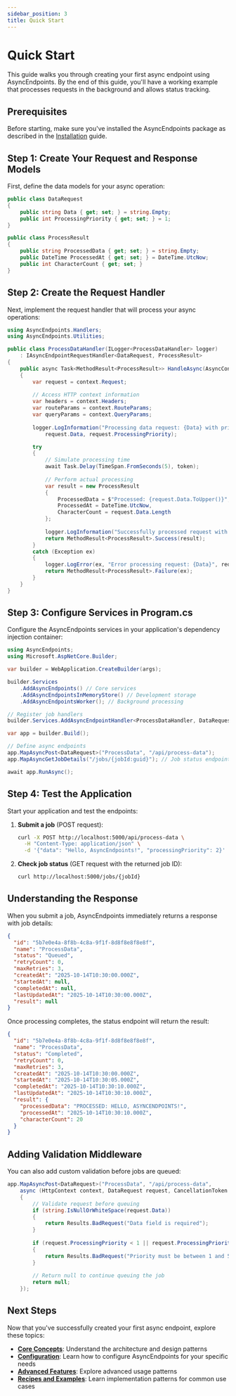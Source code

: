 ```yaml
---
sidebar_position: 3
title: Quick Start
---
```


# Quick Start

This guide walks you through creating your first async endpoint using AsyncEndpoints. By the end of this guide, you'll have a working example that processes requests in the background and allows status tracking.

## Prerequisites

Before starting, make sure you've installed the AsyncEndpoints package as described in the [Installation](../category/installation/installation.md) guide.

## Step 1: Create Your Request and Response Models

First, define the data models for your async operation:

```csharp
public class DataRequest
{
    public string Data { get; set; } = string.Empty;
    public int ProcessingPriority { get; set; } = 1;
}

public class ProcessResult
{
    public string ProcessedData { get; set; } = string.Empty;
    public DateTime ProcessedAt { get; set; } = DateTime.UtcNow;
    public int CharacterCount { get; set; }
}
```

## Step 2: Create the Request Handler

Next, implement the request handler that will process your async operations:

```csharp
using AsyncEndpoints.Handlers;
using AsyncEndpoints.Utilities;

public class ProcessDataHandler(ILogger<ProcessDataHandler> logger) 
    : IAsyncEndpointRequestHandler<DataRequest, ProcessResult>
{
    public async Task<MethodResult<ProcessResult>> HandleAsync(AsyncContext<DataRequest> context, CancellationToken token)
    {
        var request = context.Request;
        
        // Access HTTP context information
        var headers = context.Headers;
        var routeParams = context.RouteParams;
        var queryParams = context.QueryParams;
        
        logger.LogInformation("Processing data request: {Data} with priority {Priority}", 
            request.Data, request.ProcessingPriority);

        try
        {
            // Simulate processing time
            await Task.Delay(TimeSpan.FromSeconds(5), token);
            
            // Perform actual processing
            var result = new ProcessResult
            {
                ProcessedData = $"Processed: {request.Data.ToUpper()}",
                ProcessedAt = DateTime.UtcNow,
                CharacterCount = request.Data.Length
            };
            
            logger.LogInformation("Successfully processed request with ID {JobId}", context.Request);
            return MethodResult<ProcessResult>.Success(result);
        }
        catch (Exception ex)
        {
            logger.LogError(ex, "Error processing request: {Data}", request.Data);
            return MethodResult<ProcessResult>.Failure(ex);
        }
    }
}
```

## Step 3: Configure Services in Program.cs

Configure the AsyncEndpoints services in your application's dependency injection container:

```csharp
using AsyncEndpoints;
using Microsoft.AspNetCore.Builder;

var builder = WebApplication.CreateBuilder(args);

builder.Services
    .AddAsyncEndpoints() // Core services
    .AddAsyncEndpointsInMemoryStore() // Development storage
    .AddAsyncEndpointsWorker(); // Background processing

// Register job handlers
builder.Services.AddAsyncEndpointHandler<ProcessDataHandler, DataRequest, ProcessResult>("ProcessData");

var app = builder.Build();

// Define async endpoints
app.MapAsyncPost<DataRequest>("ProcessData", "/api/process-data");
app.MapAsyncGetJobDetails("/jobs/{jobId:guid}"); // Job status endpoint

await app.RunAsync();
```

## Step 4: Test the Application

Start your application and test the endpoints:

1. **Submit a job** (POST request):
   ```bash
   curl -X POST http://localhost:5000/api/process-data \
     -H "Content-Type: application/json" \
     -d '{"data": "Hello, AsyncEndpoints!", "processingPriority": 2}'
   ```

2. **Check job status** (GET request with the returned job ID):
   ```bash
   curl http://localhost:5000/jobs/{jobId}
   ```

## Understanding the Response

When you submit a job, AsyncEndpoints immediately returns a response with job details:

```json
{
  "id": "5b7e0e4a-8f8b-4c8a-9f1f-8d8f8e8f8e8f",
  "name": "ProcessData",
  "status": "Queued",
  "retryCount": 0,
  "maxRetries": 3,
  "createdAt": "2025-10-14T10:30:00.000Z",
  "startedAt": null,
  "completedAt": null,
  "lastUpdatedAt": "2025-10-14T10:30:00.000Z",
  "result": null
}
```

Once processing completes, the status endpoint will return the result:

```json
{
  "id": "5b7e0e4a-8f8b-4c8a-9f1f-8d8f8e8f8e8f",
  "name": "ProcessData",
  "status": "Completed",
  "retryCount": 0,
  "maxRetries": 3,
  "createdAt": "2025-10-14T10:30:00.000Z",
  "startedAt": "2025-10-14T10:30:05.000Z",
  "completedAt": "2025-10-14T10:30:10.000Z",
  "lastUpdatedAt": "2025-10-14T10:30:10.000Z",
  "result": {
    "processedData": "PROCESSED: HELLO, ASYNCENDPOINTS!",
    "processedAt": "2025-10-14T10:30:10.000Z",
    "characterCount": 20
  }
}
```

## Adding Validation Middleware

You can also add custom validation before jobs are queued:

```csharp
app.MapAsyncPost<DataRequest>("ProcessData", "/api/process-data", 
    async (HttpContext context, DataRequest request, CancellationToken token) => 
    {
        // Validate request before queuing
        if (string.IsNullOrWhiteSpace(request.Data))
        {
            return Results.BadRequest("Data field is required");
        }
        
        if (request.ProcessingPriority < 1 || request.ProcessingPriority > 5)
        {
            return Results.BadRequest("Priority must be between 1 and 5");
        }
        
        // Return null to continue queuing the job
        return null;
    });
```

## Next Steps

Now that you've successfully created your first async endpoint, explore these topics:

- **[Core Concepts](../category/architecture/architecture.md)**: Understand the architecture and design patterns
- **[Configuration](../category/configuration/configuration.md)**: Learn how to configure AsyncEndpoints for your specific needs
- **[Advanced Features](../category/advanced-features/advanced-features.md)**: Explore advanced usage patterns
- **[Recipes and Examples](../category/file-processing/file-processing.md)**: Learn implementation patterns for common use cases